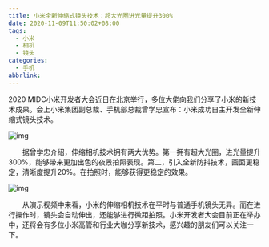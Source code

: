 ```yaml
---
title: 小米全新伸缩式镜头技术：超大光圈进光量提升300%
date: 2020-11-09T11:50:02+08:00
tags:
  - 小米
  - 相机
  - 镜头
categories:
  - 手机
abbrlink:
---
```


2020 MIDC小米开发者大会近日在北京举行，多位大佬向我们分享了小米的新技术成果。会上小米集团副总裁、手机部总裁曾学忠宣布：小米成功自主开发全新伸缩式镜头技术。

![img](https://cdn.jsdelivr.net/gh/yakeing/Documentation@main/Hexo/images/2be3-kcpxnwv5521340.png)

　　据曾学忠介绍，伸缩相机技术拥有两大优势。第一拥有超大光圈，进光量提升300%，能够带来更加出色的夜景拍照表现。第二，引入全新防抖技术，画面更稳定，清晰度提升20%。在拍照时，能够获得更稳定的效果。

![img](https://cdn.jsdelivr.net/gh/yakeing/Documentation@main/Hexo/images/50d6-kcpxnwv5521342.png)

　　从演示视频中来看，小米的伸缩相机技术在平时与普通手机镜头无异。而在进行操作时，镜头会自动伸出，还能够进行微距拍照。小米开发者大会目前正在举办中，还将会有多位小米高管和行业大咖分享新技术，感兴趣的朋友们可以关注一下。